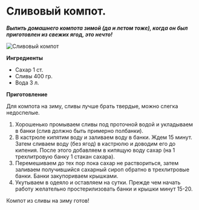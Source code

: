 # Сливовый компот.
_**Выпить домашнего компота зимой (да и летом тоже), когда он был приготовлен из свежих ягод, это нечто!**_

![Сливовый компот](/images/Kulinar/Zagotovki/slivoviy_kompot.jpg 'Сливовый компот')

**Ингредиенты**

- Сахар 1 ст.
- Сливы 400 гр.
- Вода 3 л.

**Приготовление**

Для компота на зиму, сливы лучше брать твердые, можно слегка недоспелые.

1. Хорошенько промываем сливы под проточной водой и укладываем в банки (слив должно быть примерно полбанки).
2. В кастрюле кипятим воду и заливаем воду в банки. Ждем 15 минут. Затем сливаем воду (без ягод) в кастрюлю и доводим его до кипения. После этого добавляем в кипящую воду сахар (на 1 трехлитровую банку 1 стакан сахара).
3. Перемешиваем до тех пор пока сахар не раствориться, затем заливаем получившийся сахарный сироп обратно в трехлитровые банки. Банки закупориваем крышками.
4. Укутываем в одеяло и оставляем на сутки. Прежде чем начать работу желательно простерилизовать банки и крышки минут 15-20.

Компот из сливы на зиму готов!
